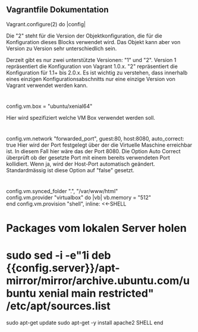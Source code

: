 Vagrantfile Dokumentation
-----------------------------
Vagrant.configure(2) do |config|

Die "2" steht für die Version der Objektkonfiguration, die für die Konfiguration dieses Blocks verwendet wird.
Das Objekt kann aber von Version zu Version sehr unterschiedlich sein.

Derzeit gibt es nur zwei unterstützte Versionen: "1" und "2". Version 1 repräsentiert die Konfiguration von Vagrant 1.0.x. "2" repräsentiert die Konfiguration für 1.1+ bis 2.0.x.
Es ist wichtig zu verstehen, dass innerhalb eines einzigen Konfigurationsabschnitts nur eine einzige Version von Vagrant verwendet werden kann.
#
  config.vm.box = "ubuntu/xenial64"
  
  Hier wird spezifiziert welche VM Box verwendet werden soll.
#
  config.vm.network "forwarded_port", guest:80, host:8080, auto_correct: true
 Hier wird der Port festgelegt über der die Virtuelle Maschine erreichbar ist. In diesem Fall hier wäre das der Port 8080.
 Die Option Auto Correct überprüft ob der gesetzte Port mit einem bereits verwendeten Port kollidiert. Wenn ja, wird der Host-Port automatisch geändert. Standardmässig ist diese Option auf "false" gesetzt.
#
  config.vm.synced_folder ".", "/var/www/html"  
config.vm.provider "virtualbox" do |vb|
  vb.memory = "512"  
end
config.vm.provision "shell", inline: <<-SHELL
  # Packages vom lokalen Server holen
  # sudo sed -i -e"1i deb {{config.server}}/apt-mirror/mirror/archive.ubuntu.com/ubuntu xenial main restricted" /etc/apt/sources.list 
  sudo apt-get update
  sudo apt-get -y install apache2 
SHELL
end
<!--stackedit_data:
eyJoaXN0b3J5IjpbMTc3NTUwNjIyMCwxMjUwNDM2MjkyLDY4OD
Y0OTk0MiwxNDA0Mjc1Mzk2LC0xNjQ5MTI5MTY0LC05OTE2MzM4
NCwtNzUwNzE1OTIyXX0=
-->